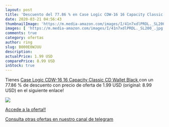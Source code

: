 ```yaml
---
layout: post
title: 'Descuento del 77.86 % en Case Logic CDW-16 16 Capacity Classic CD'
date: 2020-03-21 04:56:43
thumbnailImage: 'https://m.media-amazon.com/images/I/41n7xdlPRDL._SL200_.jpg'
images: [ 'https://m.media-amazon.com/images/I/41n7xdlPRDL._SL200_.jpg' ]
comments: true
category: ofertas
author: ring
slug: B000E0WJUU
description:
actualPrice: 1.99 USD
comparePrice: 8.99 USD
inStock: true
---
```


Tienes [Case Logic CDW-16 16 Capacity Classic CD Wallet  Black ](https://www.amazon.com/dp/B000E0WJUU/?tag=redken08-20) con un 77.86 % de descuento con precio de oferta de 1.99 USD (original: 8.99 USD) en el siguiente enlace!

[![](https://m.media-amazon.com/images/I/41n7xdlPRDL._SL200_.jpg)](https://www.amazon.com/dp/B000E0WJUU/?tag=redken08-20)

[Accede a la oferta!!](https://www.amazon.com/dp/B000E0WJUU/?tag=redken08-20)

[Consulta otras ofertas en nuestro canal de telegram](https://t.me/s/ofertas25)
